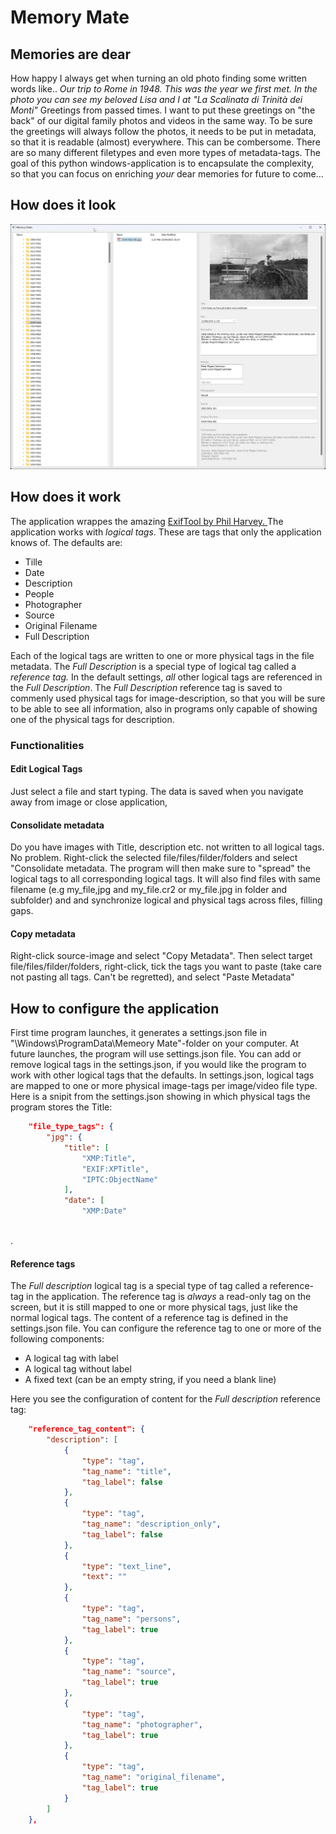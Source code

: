 # Memory Mate
## Memories are dear
How happy I always get when turning an old photo finding some written words like..
*Our trip to Rome in 1948. This was the year we first met. In the photo you can see my beloved Lisa and I at "La Scalinata di Trinità dei Monti"*
Greetings from passed times. I want to put these greetings on "the back" of our digital family photos and videos in the same way. To be sure the greetings will always follow the photos, it needs to be put in metadata, so that it is readable (almost) everywhere. This can be combersome. There are so many different filetypes and even more types of metadata-tags. The goal of this python windows-application is to encapsulate the complexity, so that you can focus on enriching *your* dear memories for future to come...

## How does it look

![The UI is kept simple...](MemoryMateUI.jpg)

## How does it work
The application wrappes the amazing [ExifTool by Phil Harvey. ](https://exiftool.org/)
The application works with *logical tags*. These are tags that only the application knows of. The defaults are:
* Tille
* Date
* Description
* People
* Photographer
* Source
* Original Filename
* Full Description

Each of the logical tags are written to one or more physical tags in the file metadata. 
The *Full Description* is a special type of logical tag called a *reference tag.* In the default settings, *all* other logical tags are referenced in the *Full Description*. The *Full Description* reference tag is saved to commenly used physical tags for image-description, so that you will be sure to be able to see all information, also in programs only capable of showing one of the physical tags for description.
### Functionalities
#### Edit Logical Tags
Just select a file and start typing. The data is saved when you navigate away from image or close application,
#### Consolidate metadata
Do you have images with Title, description etc. not written to all logical tags. No problem. Right-click the selected file/files/filder/folders and select "Consolidate metadata. The program will then make sure to "spread" the logical tags to all corresponding logical tags. It will also find files with same filename (e.g my_file,jpg and my_file.cr2 or my_file.jpg in folder and subfolder) and and synchronize logical and physical tags across files, filling gaps.
#### Copy metadata
Right-click source-image and select "Copy Metadata". Then select target file/files/filder/folders, right-click, tick the tags you want to paste (take care not pasting all tags. Can't be regretted), and select "Paste Metadata"

## How to configure the application
First time program launches, it generates a settings.json file in "\Windows\ProgramData\Memeory Mate"-folder on your computer. At future launches, the program will use settings.json file. You can add or remove logical tags in the settings.json, if you would like the program to work with other logical tags that the defaults.
In settings.json, logical tags are mapped to one or more physical image-tags per image/video file type. Here is a snipit from the settings.json showing in which physical tags the program stores the Title:
```json
    "file_type_tags": {
        "jpg": {
            "title": [
                "XMP:Title",
                "EXIF:XPTitle",
                "IPTC:ObjectName"
            ],
            "date": [
                "XMP:Date"
               
```
               
.
#### Reference tags
The *Full description* logical tag is a special type of tag called a reference-tag in the application. The reference tag is *always* a read-only tag on the screen, but it is still mapped to one or more physical tags, just like the normal logical tags.
The content of a reference tag is defined in the settings.json file. You can configure the reference tag to one or more of the following components:
* A logical tag with label
* A logical tag without label
* A fixed text (can be an empty string, if you need a blank line)

Here you see the configuration of content for the *Full description* reference tag:
```json
    "reference_tag_content": {
        "description": [
            {
                "type": "tag",
                "tag_name": "title",
                "tag_label": false
            },
            {
                "type": "tag",
                "tag_name": "description_only",
                "tag_label": false
            },
            {
                "type": "text_line",
                "text": ""
            },
            {
                "type": "tag",
                "tag_name": "persons",
                "tag_label": true
            },
            {
                "type": "tag",
                "tag_name": "source",
                "tag_label": true
            },
            {
                "type": "tag",
                "tag_name": "photographer",
                "tag_label": true
            },
            {
                "type": "tag",
                "tag_name": "original_filename",
                "tag_label": true
            }
        ]
    },
```



